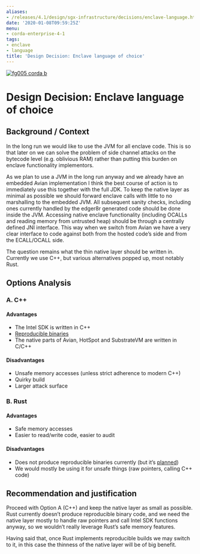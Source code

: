 ```yaml
---
aliases:
- /releases/4.1/design/sgx-infrastructure/decisions/enclave-language.html
date: '2020-01-08T09:59:25Z'
menu:
- corda-enterprise-4-1
tags:
- enclave
- language
title: 'Design Decision: Enclave language of choice'
---
```


[![fg005 corda b](https://www.corda.net/wp-content/uploads/2016/11/fg005_corda_b.png "fg005 corda b")](https://www.corda.net/wp-content/uploads/2016/11/fg005_corda_b.png)


# Design Decision: Enclave language of choice


## Background / Context

In the long run we would like to use the JVM for all enclave code. This is so that later on we can solve the problem of
side channel attacks on the bytecode level (e.g. oblivious RAM) rather than putting this burden on enclave functionality
implementors.

As we plan to use a JVM in the long run anyway and we already have an embedded Avian implementation I think the best
course of action is to immediately use this together with the full JDK. To keep the native layer as minimal as possible
we should forward enclave calls with little to no marshalling to the embedded JVM. All subsequent sanity checks,
including ones currently handled by the edger8r generated code should be done inside the JVM. Accessing native enclave
functionality (including OCALLs and reading memory from untrusted heap) should be through a centrally defined JNI
interface. This way when we switch from Avian we have a very clear interface to code against both from the hosted code’s
side and from the ECALL/OCALL side.

The question remains what the thin native layer should be written in. Currently we use C++, but various alternatives
popped up, most notably Rust.


## Options Analysis


### A. C++


#### Advantages


* The Intel SDK is written in C++
* [Reproducible binaries](https://wiki.debian.org/ReproducibleBuilds)
* The native parts of Avian, HotSpot and SubstrateVM are written in C/C++


#### Disadvantages


* Unsafe memory accesses (unless strict adherence to modern C++)
* Quirky build
* Larger attack surface


### B. Rust


#### Advantages


* ​Safe memory accesses
* Easier to read/write code, easier to audit


#### Disadvantages


* ​Does not produce reproducible binaries currently (but it’s [planned](https://github.com/rust-lang/rust/issues/34902))
* ​We would mostly be using it for unsafe things (raw pointers, calling C++ code)


## Recommendation and justification

Proceed with Option A (C++) and keep the native layer as small as possible. Rust currently doesn’t produce reproducible
binary code, and we need the native layer mostly to handle raw pointers and call Intel SDK functions anyway, so we
wouldn’t really leverage Rust’s safe memory features.

Having said that, once Rust implements reproducible builds we may switch to it, in this case the thinness of the native
layer will be of big benefit.

